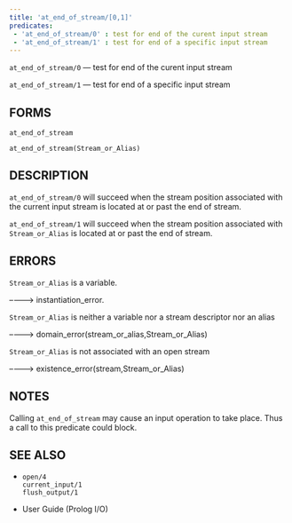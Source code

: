 ```yaml
---
title: 'at_end_of_stream/[0,1]'
predicates:
 - 'at_end_of_stream/0' : test for end of the curent input stream
 - 'at_end_of_stream/1' : test for end of a specific input stream
---
```

`at_end_of_stream/0` — test for end of the curent input stream

`at_end_of_stream/1` — test for end of a specific input stream

## FORMS
```
at_end_of_stream

at_end_of_stream(Stream_or_Alias)
```
## DESCRIPTION

`at_end_of_stream/0` will succeed when the stream position associated with the current input stream is located at or past the end of stream.

`at_end_of_stream/1` will succeed when the stream position associated with `Stream_or_Alias` is located at or past the end of stream.


## ERRORS

`Stream_or_Alias` is a variable.

––––> instantiation_error.

`Stream_or_Alias` is neither a variable nor a stream descriptor nor an alias

––––> domain_error(stream_or_alias,Stream_or_Alias)

`Stream_or_Alias` is not associated with an open stream

––––> existence_error(stream,Stream_or_Alias)

## NOTES

Calling `at_end_of_stream` may cause an input operation to take place. Thus a call to this predicate could block.

## SEE ALSO

- `open/4`   
`current_input/1`  
`flush_output/1`  

- User Guide (Prolog I/O)

